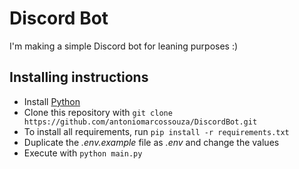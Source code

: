 # Discord Bot

I'm making a simple Discord bot for leaning purposes :)

## Installing instructions

- Install [Python](https://www.python.org/downloads/)
- Clone this repository with `git clone https://github.com/antoniomarcossouza/DiscordBot.git`
- To install all requirements, run `pip install -r requirements.txt`
- Duplicate the _.env.example_ file as _.env_ and change the values
- Execute with `python main.py`
